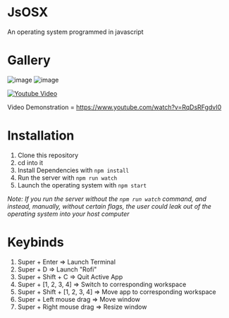# JsOSX
An operating system programmed in javascript

# Gallery
![image](https://github.com/partially-nerd/JsOSX/assets/108736691/3fa6384d-39ba-4ff1-be7e-62c8283d8e36)
![image](https://github.com/partially-nerd/JsOSX/assets/108736691/7f1c124e-7031-478d-8035-94a8a45b1853)

[![Youtube Video](http://img.youtube.com/vi/RqDsRFgdvI0/0.jpg)]([https://www.youtube.com/watch?v=RqDsRFgdvI0](https://www.youtube.com/watch?v=RqDsRFgdvI0) "Proof of concept 'Operating System' designed in javascript")

Video Demonstration = https://www.youtube.com/watch?v=RqDsRFgdvI0

# Installation
1. Clone this repository
2. cd into it
3. Install Dependencies with `npm install`
4. Run the server with `npm run watch`
5. Launch the operating system with `npm start`

*Note: If you run the server without the `npm run watch` command, and instead, manually, without certain flags, the user could leak out of the operating system into your host computer*

# Keybinds
1. Super + Enter => Launch Terminal
2. Super + D => Launch "Rofi"
3. Super + Shift + C => Quit Active App
4. Super + [1, 2, 3, 4] => Switch to corresponding workspace
5. Super + Shift + [1, 2, 3, 4] => Move app to corresponding workspace
6. Super + Left mouse drag => Move window
7. Super + Right mouse drag => Resize window

